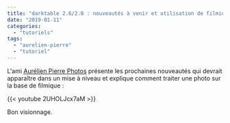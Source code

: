 ```yaml
---
title: "darktable 2.6/2.8 : nouveautés à venir et utilisation de filmique"
date: "2019-01-11"
categories: 
  - "tutoriels"
tags: 
  - "aurelien-pierre"
  - "tutoriel"
---
```


L'ami [Aurélien Pierre Photos](https://www.youtube.com/channel/UCmsSn3fujI81EKEr4NLxrcg) présente les prochaines nouveautés qui devrait apparaître dans un mise à niveau et explique comment traiter une photo sur la base de filmique : 

{{< youtube 2UHOLJcx7aM >}}

Bon visionnage.
